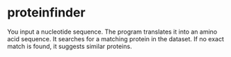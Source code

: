 # proteinfinder
You input a nucleotide sequence. The program translates it into an amino acid sequence. It searches for a matching protein in the dataset. If no exact match is found, it suggests similar proteins.
